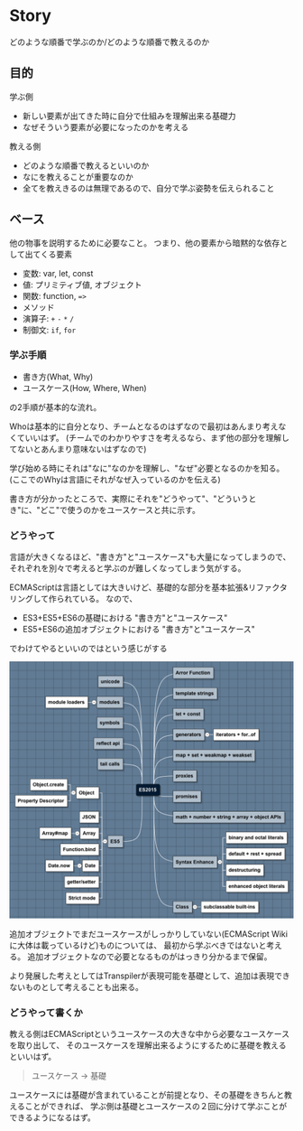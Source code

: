 # Story

どのような順番で学ぶのか/どのような順番で教えるのか

## 目的

学ぶ側

- 新しい要素が出てきた時に自分で仕組みを理解出来る基礎力
- なぜそういう要素が必要になったのかを考える

教える側

- どのような順番で教えるといいのか
- なにを教えることが重要なのか
- 全てを教えきるのは無理であるので、自分で学ぶ姿勢を伝えられること

## ベース

他の物事を説明するために必要なこと。
つまり、他の要素から暗黙的な依存として出てくる要素

- 変数: var, let, const
- 値: プリミティブ値, オブジェクト
- 関数: function, `=>`
- メソッド
- 演算子: `+` `-` `*` `/`
- 制御文: `if`, `for`

### 学ぶ手順

- 書き方(What, Why)
- ユースケース(How, Where, When)

の2手順が基本的な流れ。

Whoは基本的に自分となり、チームとなるのはずなので最初はあんまり考えなくていいはず。
(チームでのわかりやすさを考えるなら、まず他の部分を理解してないとあんまり意味ないはずなので)

学び始める時にそれは"なに"なのかを理解し、"なぜ"必要となるのかを知る。
(ここでのWhyは言語にそれがなぜ入っているのかを伝える)

書き方が分かったところで、実際にそれを"どうやって"、"どういうとき"に、"どこ"で使うのかをユースケースと共に示す。

### どうやって

言語が大きくなるほど、"書き方"と"ユースケース"も大量になってしまうので、
それぞれを別々で考えると学ぶのが難しくなってしまう気がする。

ECMAScriptは言語としては大きいけど、基礎的な部分を基本拡張&リファクタリングして作られている。
なので、

- ES3+ES5+ES6の基礎における "書き方"と"ユースケース"
- ES5+ES6の追加オブジェクトにおける "書き方"と"ユースケース"

でわけてやるといいのではという感じがする

![features](./features.png)

追加オブジェクトでまだユースケースがしっかりしていない(ECMAScript Wikiに大体は載っているけど)ものについては、
最初から学ぶべきではないと考える。
追加オブジェクトなので必要となるものがはっきり分かるまで保留。

より発展した考えとしてはTranspilerが表現可能を基礎として、追加は表現できないものとして考えることも出来る。

### どうやって書くか

教える側はECMAScriptというユースケースの大きな中から必要なユースケースを取り出して、
そのユースケースを理解出来るようにするために基礎を教えるといいはず。

> ユースケース -> 基礎

ユースケースには基礎が含まれていることが前提となり、その基礎をきちんと教えることができれば、
学ぶ側は基礎とユースケースの２回に分けて学ぶことができるようになるはず。
